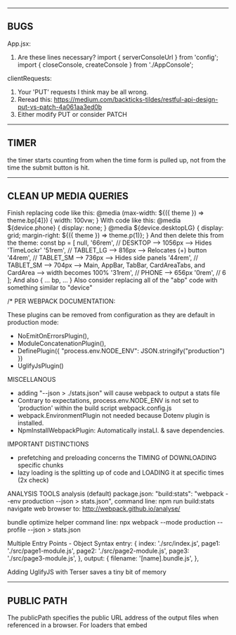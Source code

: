 -------------------------------------------------------
 BUGS
-------------------------------------------------------
App.jsx:
1. Are these lines necessary?
  import { serverConsoleUrl } from 'config';
  import { closeConsole, createConsole } from './AppConsole';

clientRequests:
1. Your 'PUT' requests I think may be all wrong.
2. Reread this: https://medium.com/backticks-tildes/restful-api-design-put-vs-patch-4a061aa3ed0b
3. Either modify PUT or consider PATCH

-------------------------------------------------------
 TIMER
-------------------------------------------------------
the timer starts counting from when the time form is
pulled up, not from the time the submit button is hit.

-------------------------------------------------------
 CLEAN UP MEDIA QUERIES
-------------------------------------------------------
Finish replacing code like this:
  @media (max-width: ${({ theme }) => theme.bp[4]}) {
    width: 100vw;
  }
With code like this:
  @media ${device.phone} {
    display: none;
  }
  @media ${device.desktopLG} {
    display: grid;
    margin-right: ${({ theme }) => theme.p(1)};
  }
And then delete this from the theme:
  const bp = [
    null,
    '66rem',  // DESKTOP    -->  1056px -->  Hides 'TimeLockr'
    '51rem',  // TABLET_LG  -->  816px  -->  Relocates (+) button
    '44rem',  // TABLET_SM  -->  736px  -->  Hides side panels
    '44rem',  // TABLET_SM  -->  704px  -->  Main, AppBar, TabBar, CardAreaTabs, and CardArea --> width becomes 100%
    '31rem',  // PHONE      -->  656px
    '0rem',   // 6
  ];
And also
  {
    ...
    bp,
    ...
  }
Also consider replacing all of the "abp" code with something similar to "device"

/*
PER WEBPACK DOCUMENTATION:

These plugins can be removed from configuration as they are default in production mode:
 - NoEmitOnErrorsPlugin(),
 - ModuleConcatenationPlugin(),
 - DefinePlugin({ "process.env.NODE_ENV": JSON.stringify("production") })
 - UglifyJsPlugin()

MISCELLANOUS
  - adding  "--json > ./stats.json" will cause webpack to output a stats file
  - Contrary to expectations, process.env.NODE_ENV is not set to
    'production' within the build script webpack.config.js
  - webpack.EnvironmentPlugin not needed because Dotenv plugin is installed.
  - NpmInstallWebpackPlugin: Automatically instaLl. & save dependencies.

IMPORTANT DISTINCTIONS
  - prefetching and preloading concerns the TIMING of DOWNLOADING specific chunks
  - lazy loading is the splitting up of code and LOADING it at specific times
  (2x check)

ANALYSIS TOOLS
  analysis (default)
    package.json:
      "build:stats": "webpack --env production --json > stats.json",
    command line:
      npm run build:stats
    navigate web browser to:
      http://webpack.github.io/analyse/

  bundle optimize helper
    command line:
      npx webpack --mode production --profile --json > stats.json

Multiple Entry Points - Object Syntax
  entry: {
    index: './src/index.js',
    page1: './src/page1-module.js',
    page2: './src/page2-module.js',
    page3: './src/page3-module.js',
  },
  output: {
    filename: '[name].bundle.js',
  },

  Adding UglifyJS with Terser saves a tiny bit of memory

------------------------------------------------------------------------
PUBLIC PATH
------------------------------------------------------------------------
The publicPath specifies the public URL address of the output files when referenced in a
browser. For loaders that embed <script> or <link> tags or reference assets like images,
publicPath is used as the href or url() to the file when it's different than their location
on disk (as specified by path). This can be helpful when you want to host some or all output
files on a different domain or on a CDN.

 ∙∙∙ The Webpack Dev Server also uses this to determine the path where the output ∙∙∙
 ∙∙∙ files are expected to be served from. As with path you can use the [hash]    ∙∙∙
 ∙∙∙ substitution for a better caching profile.                                   ∙∙∙

------------------------------------------------------------------------
ANNOTATED CONFIG FILE --- KEEP UPDATED
------------------------------------------------------------------------
const path = require('path');
const webpack = require('webpack');
const Dotenv = require('dotenv-webpack');
const TerserPlugin = require('terser-webpack-plugin');
const HtmlWebpackPlugin = require('html-webpack-plugin');
const { CleanWebpackPlugin } = require('clean-webpack-plugin');
const BundleAnalyzerPlugin = require('webpack-bundle-analyzer').BundleAnalyzerPlugin;

// ALSO NEED TO MAKE SURE DATA IS RETRIVED ASAP, TO LOAD CARDS
// bring back the bootstrap cdn.  The new size looks like shit.

// devServer.contentBase: if stuff goes wrong, add this back to dev-server to see if it helps
// I think it only matters when you are outputting bundle files, which you are not
// doing in dev mode.  You would probably need this line if you were trying to run
// the production build: contentBase: path.resolve(__dirname, '../build'),

// CopyWebpackPlugin: I think this is when you need to copy a large folder of static assets
// into your build folder.  The other loaders move different types of files that are
// referenced in the javascript code itself.  This seems to be stuff you need, but do not
// use an import statement to bring into your app via JS code.

const config = {
  mode: process.env.NODE_ENV,
  entry: './src/index.jsx',
  output: {
    filename: '[name].bundle.js',
    chunkFilename: '[name].bundle.js',
    publicPath: '/',
    path: path.resolve(__dirname, '../build'),
  },
  module: {
    rules: [
      { test: /\.(js|jsx)$/, use: 'babel-loader', exclude: /node_modules/ },
      { test: /\.(js|jsx)$/, include: /node_modules/, use: ['react-hot-loader/webpack'] },
      { test: /\.less$/, use: ['style-loader', 'css-loader/locals', 'less-loader'] },
      { test: /\.png$/, use: [{ loader: 'url-loader', options: { mimetype: 'image/png' } }] },
    ],
  },
  node: {
    console: true,
    fs: 'empty',
    net: 'empty',
    tls: 'empty',
  },
  optimization: {
    minimize: true,
    minimizer: [
      new TerserPlugin({
        terserOptions: {
          extractComments: true,
        },
      }),
    ],
    // FUNCTION: reduces bundle size by preventing duplication of modules
    // EFFECT: Smaller bundle, faster load times.
    splitChunks: {
      chunks: 'all',
    },
  },
  plugins: [
    // CleanWebpackPlugin()
    // Function: empties 'dist' before rebuilding
    new CleanWebpackPlugin(),
    // ModuleConcatenationPlugin
    // Function: 'hoist' or concatenate the scope of all your modules into one closure
    // and allow for your code to have a faster execution time in the browser
    // Result: faster execution at runtime
    // Notes: (1) Automatically disabled when not in production mode
    //        (2) babel 'modules' option needs to be set to false.
    new BundleAnalyzerPlugin({
      analyzerMode: 'static',
      openAnalyzer: false,
      generateStatsFile: true,
    }),
    // Dotenv()
    // Function: Wraps dotenv and Webpack.DefinePlugin. As such, it does a text
    // replace in the resulting bundle for any instances of process.env.
    new Dotenv(),
    // HtmlWebpackPlugin()
    // Function: Create index.html from template file, adds a pair of script tags
    // for each [name].bundle.js, and sets other properties of HTML file according
    // to other options.
    new HtmlWebpackPlugin({
      filename: 'index.html',
      template: path.resolve(__dirname, '../src/assets/index.html'),
      title: 'TimeLockr',
      favicon: path.resolve(__dirname, '../src/assets/favicon.ico'),
      meta: { viewport: 'minimum-scale=1, initial-scale=1, width=device-width, shrink-to-fit=no' },
      inject: 'body',
    }),
    // ContextReplacementPlugin
    // Function: ...cannot remember why I added this.
    new webpack.ContextReplacementPlugin(
      /moment[/\\]locale$/, /en-gb/,
    ),
  ],
  resolve: {
    extensions: ['.js', '.jsx', '.css'],
    alias: {
      actions: path.resolve(__dirname, '../src/actions/index.js'),
      components: path.resolve(__dirname, '../src/components/index.js'),
      config: path.resolve(__dirname, '../config.js'),
      store: path.resolve(__dirname, '../src/store.js'),
      theme: path.resolve(__dirname, '../src/theme/index.js'),
      types: path.resolve(__dirname, '../src/actions/types.js'),
      utilities: path.resolve(__dirname, '../src/utilities/index.js'),
    },
  },
};

module.exports = (env, argv) => {
  // DEVELOPMENT
  if (argv.mode === 'development') {
    // made code referenced in the browser to corresponding source code.
    config.devtool = 'inline-source-map';
    // app.bundle.js loaded from memory, not from a fenerated file.
    config.devServer = {
      // Needed so HtmlWebpackPlugin can serve static files
      // Also needed for generation of sourcemaps.
      // Note: A relative path would be find here because dev-server is
      // for the developer's local environment. Also, use publicPath if
      // 'your page expects to find the bundle files on a different path'
      contentBase: path.resolve(__dirname, '../build'),
      // 'npm start' will additionally open localhost to display app
      open: true,
    };
    return config;
  }

  // PRODUCTION
  config.mode = 'production';
  config.devtool = 'none';
  return config;
};


------------------------------------------------------------------------
STUDY NOTES AND PLANNED EXERCISES FOR WEBPACK OPTIMIZATION
------------------------------------------------------------------------
 Misc Loaders (1+)
------------------------------------------------------------------------
• mini-css-extract-plugin
• bundle-loader
• promise-loader
• terser (minifies bundle)
+ Extract 1-2 MUI icon dependencies (1+)
  (Then watch webpack file or url loader copy them as assets to dist folded)
------------------------------------------------------------------------
 Dynamic Import
------------------------------------------------------------------------
  • then() (1+)
  • async await (1+)
  • WEBPACK.CONFIG.JS: output: { ..., chunkFilename: '[name].bundle.js', ... }
  • COMPONENT FILE:    import(/* webpackChunkName: "lodash" ____'lodash');
------------------------------------------------------------------------
 Analysis Tools (2+)
------------------------------------------------------------------------
  • analysis
  • webpack-chart
  • webpack-visualizer
  • webpack-bundle-analyzer
  • webpack bundle optimize helper
  • bundle-stats

------------------------------------------------------------------------
 Loadable Components (1+)
------------------------------------------------------------------------
•  Library splitting
@loadable/component supports library splitting using render props. This is not possible with React.lazy.

------------------------------------------------------------------------
 SplitChunksPlugin (1+)
------------------------------------------------------------------------
1+ prefetch/1+ preload
• PREFETCH: resource is probably needed for some navigation in the future
• PRELOAD: resource might be needed during the current navigation

DIFFERENCES
A preloaded chunk starts loading in parallel to the parent chunk.
A prefetched chunk starts after the parent chunk finishes loading.

A preloaded chunk has medium priority and is instantly downloaded.
A prefetched chunk is downloaded while the browser is idle.

A preloaded chunk should be instantly requested by the parent chunk.
A prefetched chunk can be used anytime in the future.

Browser support is different.

------------------------------------------------------------------------
 Multiple Entry Points
------------------------------------------------------------------------
  • Single-page applications...?... might be able to split your
    authorization page into one bundle, and the rest of your app into
    another bundle.

  • Multi-page applications that reuse a lot of code/modules between
    entry points can greatly benefit from these techniques, as the
    number of entry points increases.

    •• Gives optimization.splitChunks chance to create bundles of shared
       application code between each page.

  • dependOn entry option (don't use, better options)

------------------------------------------------------------------------
 MISCELANEOUS
------------------------------------------------------------------------
Webpack Merge (Try this again. good for "Scalable webpack configurations")

------------------------------------------------------------------------
 SKIP ME
------------------------------------------------------------------------


—————————————————————————————————————————————————————————————————————————
 OPTIMIZATION GAINS
—————————————————————————————————————————————————————————————————————————
  Built at: 02/28/2020 12:39:00 PM
           favicon.ico   66.1 KiB
            index.html  416 bytes
        main.bundle.js    148 KiB
vendors~main.bundle.js   1.12 MiB

Built at: 02/28/2020 12:53:34 PM
           favicon.ico   66.1 KiB
            index.html  416 bytes
        main.bundle.js    148 KiB
vendors~main.bundle.js   1.12 MiB

Built at: 02/28/2020 12:57:28 PM
           2.bundle.js   48.6 KiB
           3.bundle.js    3.2 KiB
           4.bundle.js   4.37 KiB
           favicon.ico   66.1 KiB
            index.html  416 bytes
        main.bundle.js    141 KiB
vendors~main.bundle.js   1.08 MiB

Built at: 02/28/2020 1:00:07 PM
           2.bundle.js   48.6 KiB
           3.bundle.js    3.2 KiB
           4.bundle.js   4.37 KiB
           favicon.ico   66.1 KiB
            index.html  416 bytes
        main.bundle.js    141 KiB
vendors~main.bundle.js   1.08 MiB

Built at: 02/28/2020 1:01:51 PM
           2.bundle.js   48.6 KiB
           3.bundle.js    3.2 KiB
           4.bundle.js   4.37 KiB
           favicon.ico   66.1 KiB
            index.html  416 bytes
        main.bundle.js    141 KiB
vendors~main.bundle.js   1.08 MiB

Built at: 02/28/2020 1:14:51 PM
             card-area-chunk.bundle.js    3.2 KiB
        card-area-tabs-chunk.bundle.js   4.37 KiB
                           favicon.ico   66.1 KiB
                            index.html  416 bytes
                        main.bundle.js    141 KiB
vendors~card-area-tabs-chunk.bundle.js   48.6 KiB
                vendors~main.bundle.js   1.08 MiB

Built at: 02/28/2020 2:04:46 PM
        card-area-tabs.bundle.js   4.37 KiB
             card-area.bundle.js    3.2 KiB
                     favicon.ico   66.1 KiB
         feteched-main.bundle.js   10.3 KiB
                      index.html  416 bytes
                  main.bundle.js    136 KiB
vendors~card-area-tabs.bundle.js   48.6 KiB
          vendors~main.bundle.js   1.07 MiB

Built at: 02/28/2020 2:10:05 PM
                           Asset       Size
        card-area-tabs.bundle.js   20.6 KiB
             card-area.bundle.js   15.2 KiB
                     favicon.ico   66.1 KiB
         feteched-main.bundle.js   31.6 KiB
                      index.html  416 bytes
                  main.bundle.js    672 KiB
vendors~card-area-tabs.bundle.js    152 KiB
          vendors~main.bundle.js   10.1 MiB
———————————————————————————————————————————————————————————————————————————————
ADDED UGLIFYJSPLUGIN
———————————————————————————————————————————————————————————————————————————————
Built at: 02/28/2020 2:17:40 PM
        card-area-tabs.bundle.js   4.35 KiB
             card-area.bundle.js   3.17 KiB
                     favicon.ico   66.1 KiB
         feteched-main.bundle.js   10.3 KiB
                      index.html  416 bytes
                  main.bundle.js    136 KiB
vendors~card-area-tabs.bundle.js   48.5 KiB
          vendors~main.bundle.js   1.07 MiB
———————————————————————————————————————————————————————————————————————————————
ALL COMMENTS FILTERED
———————————————————————————————————————————————————————————————————————————————
        card-area-tabs.bundle.js   4.35 KiB
             card-area.bundle.js   3.17 KiB
                     favicon.ico   66.1 KiB
                      index.html  416 bytes
                  main.bundle.js    136 KiB
        prefeched-main.bundle.js   10.3 KiB
vendors~card-area-tabs.bundle.js   48.5 KiB
          vendors~main.bundle.js   1.07 MiB
———————————————————————————————————————————————————————————————————————————————
CHANGING "en" TO "en-gb" in
webpack.ContextReplacementPlugin(/moment[/\\]locale$/, /en-gb/),
to properly exclude locale files
———————————————————————————————————————————————————————————————————————————————
Built at: 03/01/2020 4:15:47 AM
          card-area-tabs.bundle.js   4.39 KiB
               card-area.bundle.js   3.22 KiB
                       favicon.ico   66.1 KiB
                        index.html  416 bytes
                    main.bundle.js    136 KiB
          prefeched-main.bundle.js   10.3 KiB
  vendors~card-area-tabs.bundle.js   48.7 KiB
            vendors~main.bundle.js   1.06 MiB
vendors~main.bundle.js.LICENSE.txt   2.21 KiB
———————————————————————————————————————————————————————————————————————————————
ADDING "-p" TO "npm run build"
Some of what has been described above can also be achieved by using
the command line. For example, the --optimize-minimize flag will
include the TerserPlugin behind the scenes. The --define
process.env.NODE_ENV="'production'" will do the same for the DefinePlugin
instance described above. And, webpack -p will automatically invoke
both those flags and thus the plugins to be included.
———————————————————————————————————————————————————————————————————————————————
Built at: 03/01/2020 4:53:07 AM
          card-area-tabs.bundle.js   4.39 KiB
               card-area.bundle.js   3.22 KiB
                       favicon.ico   66.1 KiB
                        index.html  416 bytes
                    main.bundle.js    136 KiB
          prefeched-main.bundle.js   9.93 KiB
  vendors~card-area-tabs.bundle.js   43.6 KiB
            vendors~main.bundle.js    717 KiB
vendors~main.bundle.js.LICENSE.txt   2.76 KiB

Built at: 03/01/2020 6:02:27 AM
                    card-area-tabs.bundle.js   12.4 KiB
        card-area-tabs.bundle.js.LICENSE.txt  538 bytes
                         card-area.bundle.js   9.44 KiB
             card-area.bundle.js.LICENSE.txt  354 bytes
                                 favicon.ico   66.1 KiB
                                  index.html  416 bytes
                              main.bundle.js    421 KiB
                  main.bundle.js.LICENSE.txt     13 KiB
                    prefeched-main.bundle.js   19.9 KiB
        prefeched-main.bundle.js.LICENSE.txt  747 bytes
            vendors~card-area-tabs.bundle.js    125 KiB
vendors~card-area-tabs.bundle.js.LICENSE.txt   6.67 KiB
                      vendors~main.bundle.js   8.52 MiB
          vendors~main.bundle.js.LICENSE.txt    158 KiB


Built at: 03/01/2020 6:03:55 AM
          card-area-tabs.bundle.js   4.39 KiB
               card-area.bundle.js   3.22 KiB
                       favicon.ico   66.1 KiB
                        index.html  416 bytes
                    main.bundle.js    136 KiB
          prefeched-main.bundle.js   9.93 KiB
  vendors~card-area-tabs.bundle.js   43.6 KiB
            vendors~main.bundle.js    717 KiB
vendors~main.bundle.js.LICENSE.txt   2.76 KiB


Built at: 03/01/2020 10:00:33 AM
             5.bundle.js   43.6 KiB
card-area-tabs.bundle.js   4.39 KiB
     card-area.bundle.js   3.22 KiB
prefeched-main.bundle.js   9.93 KiB
             favicon.ico   66.1 KiB
              index.html  346 bytes
          main.bundle.js    136 KiB
             4.bundle.js    710 KiB
 4.bundle.js.LICENSE.txt   2.61 KiB
